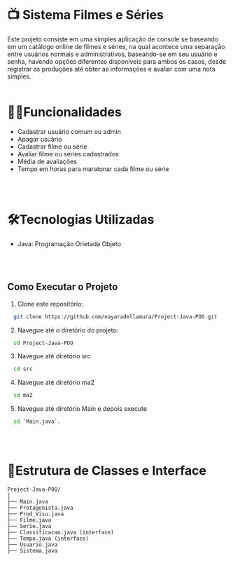 # 📺 Sistema Filmes e Séries

Este projeto consiste em uma simples aplicação de console se baseando em um catálogo online de filmes e séries, na qual acontece uma separação entre usuários normais e administrativos, baseando-se em seu usuário e senha, havendo opções diferentes disponíveis para ambos os casos, desde registrar as produções até obter as informações e avaliar com uma nota simples.
<br/>
<br/>

# 🕵️‍♂️Funcionalidades

- Cadastrar usuário comum ou admin
- Apagar usuário
- Cadastrar filme ou série
- Avaliar filme ou séries cadastrados
- Média de avaliações
- Tempo em  horas para maratonar cada filme ou série
<br/>
<br/>

# 🛠Tecnologias Utilizadas

- Java: Programação Orietada Objeto
<br/>
<br/>

## Como Executar o Projeto

1. Clone este repositório:

```bash
  git clone https://github.com/nayaradellamura/Project-Java-POO.git
```

2. Navegue até o diretório do projeto:

```bash
  cd Project-Java-POO
```

3. Navegue até diretório src
```bash
  cd src
```

4. Navegue até diretório ma2
```bash
  cd ma2
```

5. Navegue até diretório Main e depois execute 
```bash
  cd `Main.java`.
```
<br/>
<br/>


# 🌲Estrutura de Classes e Interface

```Project-Java-POO
Project-Java-POO/
│
├── Main.java
├── Protagonista.java
├── Prod_Visu.java
├── Filme.java
├── Serie.java
├── Classificacao.java (interface)
├── Tempo.java (interface)
├── Usuario.java
├── Sistema.java
```
